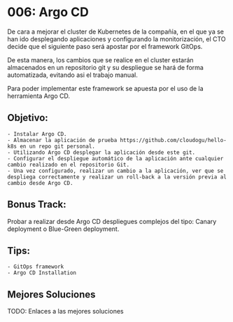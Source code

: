 # 006: Argo CD
De cara a mejorar el cluster de Kubernetes de la compañía, en el que ya se han ido desplegando aplicaciones y configurando la monitorización, 
el CTO decide que el siguiente paso será apostar por el framework GitOps. 

De esta manera, los cambios que se realice en el cluster estarán almacenados en un repositorio git y su despliegue se hará de forma automatizada, evitando asi el trabajo manual.

Para poder implementar este framework se apuesta por el uso de la herramienta Argo CD.

## Objetivo:
    - Instalar Argo CD.
    - Almacenar la aplicación de prueba https://github.com/cloudogu/hello-k8s en un repo git personal.
    - Utilizando Argo CD desplegar la aplicación desde este git.
    - Configurar el despliegue automático de la aplicación ante cualquier cambio realizado en el repositorio Git.
    - Una vez configurado, realizar un cambio a la aplicación, ver que se despliega correctamente y realizar un roll-back a la versión previa al cambio desde Argo CD.

## Bonus Track:
Probar a realizar desde Argo CD despliegues complejos del tipo: Canary deployment o Blue-Green deployment.

## Tips:
    - GitOps framework
    - Argo CD Installation
 
## Mejores Soluciones
TODO: Enlaces a las mejores soluciones
